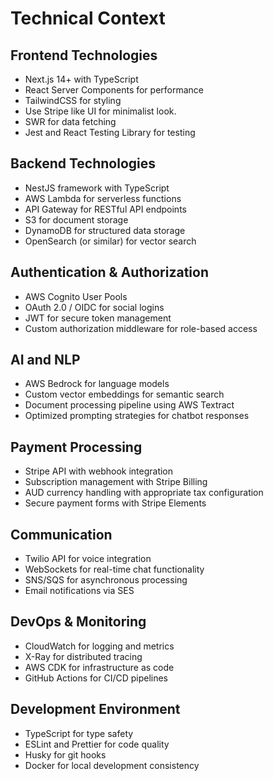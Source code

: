 # Technical Context

## Frontend Technologies
- Next.js 14+ with TypeScript
- React Server Components for performance
- TailwindCSS for styling
- Use Stripe like UI for minimalist look.
- SWR for data fetching
- Jest and React Testing Library for testing

## Backend Technologies
- NestJS framework with TypeScript
- AWS Lambda for serverless functions
- API Gateway for RESTful API endpoints
- S3 for document storage
- DynamoDB for structured data storage
- OpenSearch (or similar) for vector search

## Authentication & Authorization
- AWS Cognito User Pools
- OAuth 2.0 / OIDC for social logins
- JWT for secure token management
- Custom authorization middleware for role-based access

## AI and NLP
- AWS Bedrock for language models
- Custom vector embeddings for semantic search
- Document processing pipeline using AWS Textract
- Optimized prompting strategies for chatbot responses

## Payment Processing
- Stripe API with webhook integration
- Subscription management with Stripe Billing
- AUD currency handling with appropriate tax configuration
- Secure payment forms with Stripe Elements

## Communication
- Twilio API for voice integration
- WebSockets for real-time chat functionality
- SNS/SQS for asynchronous processing
- Email notifications via SES

## DevOps & Monitoring
- CloudWatch for logging and metrics
- X-Ray for distributed tracing
- AWS CDK for infrastructure as code
- GitHub Actions for CI/CD pipelines

## Development Environment
- TypeScript for type safety
- ESLint and Prettier for code quality
- Husky for git hooks
- Docker for local development consistency